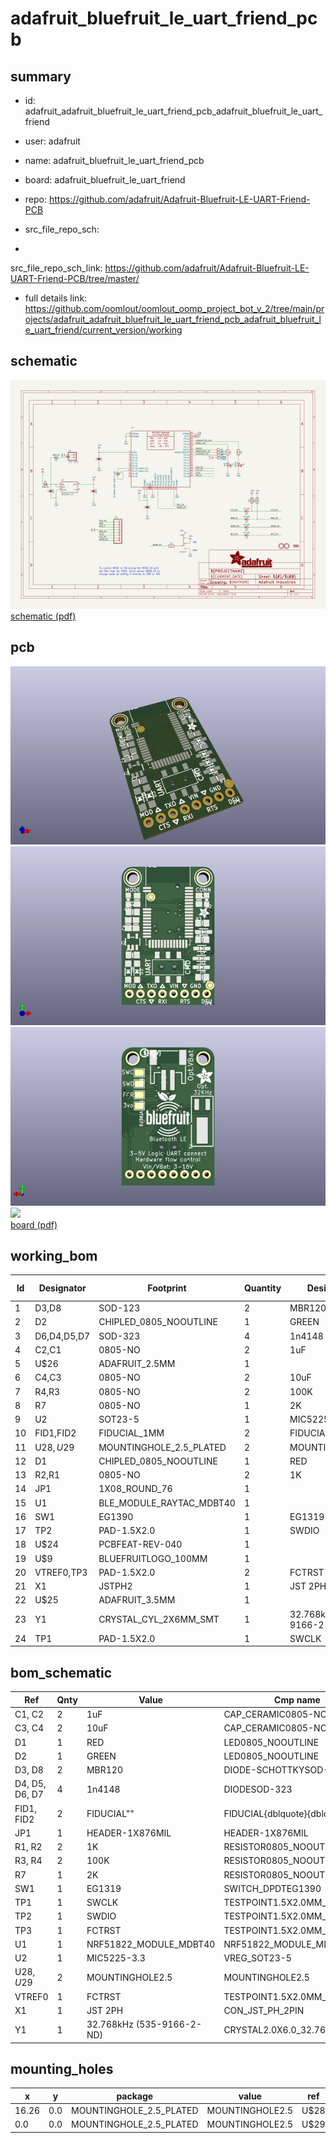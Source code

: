 # adafruit_bluefruit_le_uart_friend_pcb
 
## summary 
* id: adafruit_adafruit_bluefruit_le_uart_friend_pcb_adafruit_bluefruit_le_uart_friend
* user: adafruit
* name: adafruit_bluefruit_le_uart_friend_pcb
* board: adafruit_bluefruit_le_uart_friend
* repo: https://github.com/adafruit/Adafruit-Bluefruit-LE-UART-Friend-PCB



* src_file_repo_sch: 
*
 src_file_repo_sch_link: https://github.com/adafruit/Adafruit-Bluefruit-LE-UART-Friend-PCB/tree/master/
* full details link: https://github.com/oomlout/oomlout_oomp_project_bot_v_2/tree/main/projects/adafruit_adafruit_bluefruit_le_uart_friend_pcb_adafruit_bluefruit_le_uart_friend/current_version/working  

## schematic  
![](working_schematic_600.png)  
[schematic (pdf)](working_schematic.pdf)  

## pcb  
![](working_3d_600.png) 
![](working_3d_front_600.png)  
![](working_3d_back_600.png)  
![](working_600.png)  
[board (pdf)](working.pdf)  

## working_bom
| Id | Designator | Footprint | Quantity | Designation | Supplier and ref |  | None | 
| --- | --- | --- | --- | --- | --- | --- | --- | 
| 1 | D3,D8 | SOD-123 | 2 | MBR120 |  |  | [''] | 
| 2 | D2 | CHIPLED_0805_NOOUTLINE | 1 | GREEN |  |  | [''] | 
| 3 | D6,D4,D5,D7 | SOD-323 | 4 | 1n4148 |  |  | [''] | 
| 4 | C2,C1 | 0805-NO | 2 | 1uF |  |  | [''] | 
| 5 | U$26 | ADAFRUIT_2.5MM | 1 |  |  |  | [''] | 
| 6 | C4,C3 | 0805-NO | 2 | 10uF |  |  | [''] | 
| 7 | R4,R3 | 0805-NO | 2 | 100K |  |  | [''] | 
| 8 | R7 | 0805-NO | 1 | 2K |  |  | [''] | 
| 9 | U2 | SOT23-5 | 1 | MIC5225-3.3 |  |  | [''] | 
| 10 | FID1,FID2 | FIDUCIAL_1MM | 2 | FIDUCIAL" |  |  | [''] | 
| 11 | U$28,U$29 | MOUNTINGHOLE_2.5_PLATED | 2 | MOUNTINGHOLE2.5 |  |  | [''] | 
| 12 | D1 | CHIPLED_0805_NOOUTLINE | 1 | RED |  |  | [''] | 
| 13 | R2,R1 | 0805-NO | 2 | 1K |  |  | [''] | 
| 14 | JP1 | 1X08_ROUND_76 | 1 |  |  |  | [''] | 
| 15 | U1 | BLE_MODULE_RAYTAC_MDBT40 | 1 |  |  |  | [''] | 
| 16 | SW1 | EG1390 | 1 | EG1319 |  |  | [''] | 
| 17 | TP2 | PAD-1.5X2.0 | 1 | SWDIO |  |  | [''] | 
| 18 | U$24 | PCBFEAT-REV-040 | 1 |  |  |  | [''] | 
| 19 | U$9 | BLUEFRUITLOGO_100MM | 1 |  |  |  | [''] | 
| 20 | VTREF0,TP3 | PAD-1.5X2.0 | 2 | FCTRST |  |  | [''] | 
| 21 | X1 | JSTPH2 | 1 | JST 2PH |  |  | [''] | 
| 22 | U$25 | ADAFRUIT_3.5MM | 1 |  |  |  | [''] | 
| 23 | Y1 | CRYSTAL_CYL_2X6MM_SMT | 1 | 32.768kHz (535-9166-2-ND) |  |  | [''] | 
| 24 | TP1 | PAD-1.5X2.0 | 1 | SWCLK |  |  | [''] | 


## bom_schematic
| Ref | Qnty | Value | Cmp name | Footprint | Description | Vendor | DNP | 
| --- | --- | --- | --- | --- | --- | --- | --- | 
| C1, C2 | 2 | 1uF | CAP_CERAMIC0805-NOOUTLINE | working:0805-NO |  |  |  | 
| C3, C4 | 2 | 10uF | CAP_CERAMIC0805-NOOUTLINE | working:0805-NO |  |  |  | 
| D1 | 1 | RED | LED0805_NOOUTLINE | working:CHIPLED_0805_NOOUTLINE |  |  |  | 
| D2 | 1 | GREEN | LED0805_NOOUTLINE | working:CHIPLED_0805_NOOUTLINE |  |  |  | 
| D3, D8 | 2 | MBR120 | DIODE-SCHOTTKYSOD-123 | working:SOD-123 |  |  |  | 
| D4, D5, D6, D7 | 4 | 1n4148 | DIODESOD-323 | working:SOD-323 |  |  |  | 
| FID1, FID2 | 2 | FIDUCIAL"" | FIDUCIAL{dblquote}{dblquote} | working:FIDUCIAL_1MM |  |  |  | 
| JP1 | 1 | HEADER-1X876MIL | HEADER-1X876MIL | working:1X08_ROUND_76 |  |  |  | 
| R1, R2 | 2 | 1K | RESISTOR0805_NOOUTLINE | working:0805-NO |  |  |  | 
| R3, R4 | 2 | 100K | RESISTOR0805_NOOUTLINE | working:0805-NO |  |  |  | 
| R7 | 1 | 2K | RESISTOR0805_NOOUTLINE | working:0805-NO |  |  |  | 
| SW1 | 1 | EG1319 | SWITCH_DPDTEG1390 | working:EG1390 |  |  |  | 
| TP1 | 1 | SWCLK | TESTPOINT1.5X2.0MM_NOCREAM | working:PAD-1.5X2.0 |  |  |  | 
| TP2 | 1 | SWDIO | TESTPOINT1.5X2.0MM_NOCREAM | working:PAD-1.5X2.0 |  |  |  | 
| TP3 | 1 | FCTRST | TESTPOINT1.5X2.0MM_NOCREAM | working:PAD-1.5X2.0 |  |  |  | 
| U1 | 1 | NRF51822_MODULE_MDBT40 | NRF51822_MODULE_MDBT40 | working:BLE_MODULE_RAYTAC_MDBT40 |  |  |  | 
| U2 | 1 | MIC5225-3.3 | VREG_SOT23-5 | working:SOT23-5 |  |  |  | 
| U$28, U$29 | 2 | MOUNTINGHOLE2.5 | MOUNTINGHOLE2.5 | working:MOUNTINGHOLE_2.5_PLATED |  |  |  | 
| VTREF0 | 1 | FCTRST | TESTPOINT1.5X2.0MM_NOCREAM | working:PAD-1.5X2.0 |  |  |  | 
| X1 | 1 | JST 2PH | CON_JST_PH_2PIN | working:JSTPH2 |  |  |  | 
| Y1 | 1 | 32.768kHz (535-9166-2-ND) | CRYSTAL2.0X6.0_32.768 | working:CRYSTAL_CYL_2X6MM_SMT |  |  |  | 


## mounting_holes
| x | y | package | value | ref | size | 
| --- | --- | --- | --- | --- | --- | 
| 16.26 | 0.0 | MOUNTINGHOLE_2.5_PLATED | MOUNTINGHOLE2.5 | U$28 | m3 | 
| 0.0 | 0.0 | MOUNTINGHOLE_2.5_PLATED | MOUNTINGHOLE2.5 | U$29 | m3 | 


